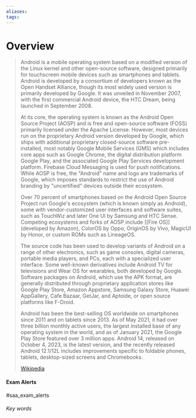 ```yaml
---
aliases: 
tags:
---
```

# Overview

> Android is a mobile operating system based on a modified version of the Linux kernel and other open-source software, designed primarily for touchscreen mobile devices such as smartphones and tablets. Android is developed by a consortium of developers known as the Open Handset Alliance, though its most widely used version is primarily developed by Google. It was unveiled in November 2007, with the first commercial Android device, the HTC Dream, being launched in September 2008.
>
> At its core, the operating system is known as the Android Open Source Project (AOSP) and is free and open-source software (FOSS) primarily licensed under the Apache License. However, most devices run on the proprietary Android version developed by Google, which ships with additional proprietary closed-source software pre-installed, most notably Google Mobile Services (GMS) which includes core apps such as Google Chrome, the digital distribution platform Google Play, and the associated Google Play Services development platform. Firebase Cloud Messaging is used for push notifications. While AOSP is free, the "Android" name and logo are trademarks of Google, which imposes standards to restrict the use of Android branding by "uncertified" devices outside their ecosystem.
>
> Over 70 percent of smartphones based on the Android Open Source Project run Google's ecosystem (which is known simply as Android), some with vendor-customized user interfaces and software suites, such as TouchWiz and later One UI by Samsung and HTC Sense. Competing ecosystems and forks of AOSP include [[Fire OS]] (developed by Amazon), ColorOS by Oppo, OriginOS by Vivo, MagicUI by Honor, or custom ROMs such as LineageOS.
>
> The source code has been used to develop variants of Android on a range of other electronics, such as game consoles, digital cameras, portable media players, and PCs, each with a specialized user interface. Some well-known derivatives include Android TV for televisions and Wear OS for wearables, both developed by Google. Software packages on Android, which use the APK format, are generally distributed through proprietary application stores like Google Play Store, Amazon Appstore, Samsung Galaxy Store, Huawei AppGallery, Cafe Bazaar, GetJar, and Aptoide, or open source platforms like F-Droid.
>
> Android has been the best-selling OS worldwide on smartphones since 2011 and on tablets since 2013. As of May 2021, it had over three billion monthly active users, the largest installed base of any operating system in the world, and as of January 2021, the Google Play Store featured over 3 million apps. Android 14, released on October 4, 2023, is the latest version, and the recently released Android 12.1/12L includes improvements specific to foldable phones, tablets, desktop-sized screens and Chromebooks.
>
> [Wikipedia](https://en.wikipedia.org/wiki/Android%20(operating%20system))


#### Exam Alerts
#saa_exam_alerts


###### Key words
